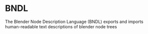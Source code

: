 # BNDL
The Blender Node Description Language (BNDL) exports and imports human-readable text descriptions of blender node trees
